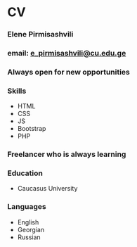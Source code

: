 # CV

### Elene Pirmisashvili

### email: e_pirmisashvili@cu.edu.ge

### Always open for new opportunities

### Skills

- HTML
- CSS
- JS
- Bootstrap
- PHP

### Freelancer who is always learning

### Education

- Caucasus University

### Languages

- English
- Georgian
- Russian
